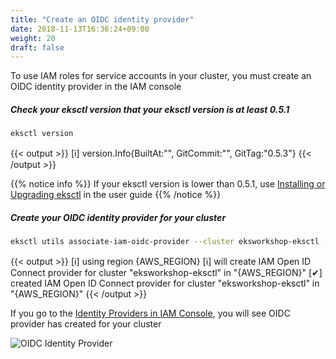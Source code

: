 ```yaml
---
title: "Create an OIDC identity provider"
date: 2018-11-13T16:36:24+09:00
weight: 20
draft: false
---
```


To use IAM roles for service accounts in your cluster, you must create an OIDC identity provider in the IAM console

##### Check your eksctl version that your eksctl version is at least 0.5.1

```bash
eksctl version
```

{{< output >}}
[ℹ]  version.Info{BuiltAt:"", GitCommit:"", GitTag:"0.5.3"}
{{< /output >}}

{{% notice info %}}
If your eksctl version is lower than 0.5.1, use [Installing or Upgrading eksctl](https://docs.aws.amazon.com/eks/latest/userguide/eksctl.html#installing-eksctl) in the user guide
{{% /notice %}}

##### Create your OIDC identity provider for your cluster

```bash
eksctl utils associate-iam-oidc-provider --cluster eksworkshop-eksctl --approve
```

{{< output >}}
[ℹ]  using region {AWS_REGION}
[ℹ]  will create IAM Open ID Connect provider for cluster "eksworkshop-eksctl" in "{AWS_REGION}"
[✔]  created IAM Open ID Connect provider for cluster "eksworkshop-eksctl" in "{AWS_REGION}"
{{< /output >}}

If you go to the [Identity Providers in IAM Console](https://console.aws.amazon.com/iam/home#/providers), you will see OIDC provider has created for your cluster

![OIDC Identity Provider](/images/irsa/irsa-oidc.png)
